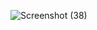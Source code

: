 ![Screenshot (38)](https://user-images.githubusercontent.com/102612221/172491506-313ade03-efe6-46c2-96ad-54df49206dac.png)
